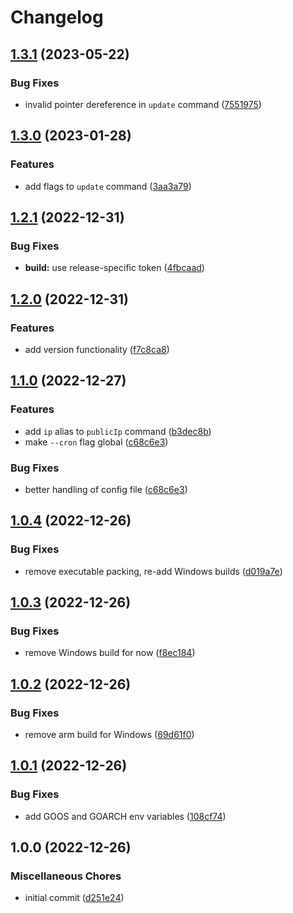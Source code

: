 # Changelog

## [1.3.1](https://github.com/Falklian/cloudflare-ddns/compare/v1.3.0...v1.3.1) (2023-05-22)


### Bug Fixes

* invalid pointer dereference in `update` command ([7551975](https://github.com/Falklian/cloudflare-ddns/commit/75519758c9da26124410ecb188ea3a736feba57f))

## [1.3.0](https://github.com/Falklian/cloudflare-ddns/compare/v1.2.1...v1.3.0) (2023-01-28)


### Features

* add flags to `update` command ([3aa3a79](https://github.com/Falklian/cloudflare-ddns/commit/3aa3a79a9aa6218b5f583a9ff646be2daff6dffa))

## [1.2.1](https://github.com/Falklian/cloudflare-ddns/compare/v1.2.0...v1.2.1) (2022-12-31)


### Bug Fixes

* **build:** use release-specific token ([4fbcaad](https://github.com/Falklian/cloudflare-ddns/commit/4fbcaadea3c11e90396ba785ba62da769c0de9a1))

## [1.2.0](https://github.com/Falklian/cloudflare-ddns/compare/v1.1.0...v1.2.0) (2022-12-31)


### Features

* add version functionality ([f7c8ca8](https://github.com/Falklian/cloudflare-ddns/commit/f7c8ca86910419734a243ef6a5687fc043d46e3d))

## [1.1.0](https://github.com/Falklian/cloudflare-ddns/compare/v1.0.4...v1.1.0) (2022-12-27)


### Features

* add `ip` alias to `publicIp` command ([b3dec8b](https://github.com/Falklian/cloudflare-ddns/commit/b3dec8b48fb80714c9b02aa6070cd8905d1e4833))
* make `--cron` flag global ([c68c6e3](https://github.com/Falklian/cloudflare-ddns/commit/c68c6e30702a5d7bea7d1d0ff8487e2818df5e1f))


### Bug Fixes

* better handling of config file ([c68c6e3](https://github.com/Falklian/cloudflare-ddns/commit/c68c6e30702a5d7bea7d1d0ff8487e2818df5e1f))

## [1.0.4](https://github.com/Falklian/cloudflare-ddns/compare/v1.0.3...v1.0.4) (2022-12-26)


### Bug Fixes

* remove executable packing, re-add Windows builds ([d019a7e](https://github.com/Falklian/cloudflare-ddns/commit/d019a7ecd01aea522c8b382ac5540a0031a9548e))

## [1.0.3](https://github.com/Falklian/cloudflare-ddns/compare/v1.0.2...v1.0.3) (2022-12-26)


### Bug Fixes

* remove Windows build for now ([f8ec184](https://github.com/Falklian/cloudflare-ddns/commit/f8ec1844d7b8567e5e7cd7e9e585f04c12931173))

## [1.0.2](https://github.com/Falklian/cloudflare-ddns/compare/v1.0.1...v1.0.2) (2022-12-26)


### Bug Fixes

* remove arm build for Windows ([69d61f0](https://github.com/Falklian/cloudflare-ddns/commit/69d61f0d4a648c90637044f0af07cbe71d501050))

## [1.0.1](https://github.com/Falklian/cloudflare-ddns/compare/v1.0.0...v1.0.1) (2022-12-26)


### Bug Fixes

* add GOOS and GOARCH env variables ([108cf74](https://github.com/Falklian/cloudflare-ddns/commit/108cf743746149427bb24e6260e412c40adaa6b4))

## 1.0.0 (2022-12-26)


### Miscellaneous Chores

* initial commit ([d251e24](https://github.com/Falklian/cloudflare-ddns/commit/d251e2435dd4b1224d1372f3db35371f3e4f75de))
